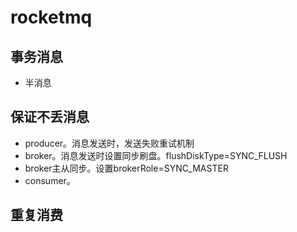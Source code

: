 # rocketmq

## 事务消息

* 半消息

##

## 保证不丢消息

* producer。消息发送时，发送失败重试机制
* broker。消息发送时设置同步刷盘。flushDiskType=SYNC\_FLUSH
* broker主从同步。设置brokerRole=SYNC\_MASTER
* consumer。



## 重复消费






